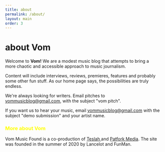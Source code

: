 ```yaml
---
title: about
permalink: /about/
layout: main
order: 3
---
```


<h1>about Vom</h1>

Welcome to <strong> Vom!</strong> We are a modest music blog that attempts to bring a more chaotic and accessible approach to music journalism.


Content will include interviews, reviews, premieres, features and probably some other fun stuff. As our home page says, the possibilities are truly endless.


We're always looking for writers. Email pitches to <a href="mailto:vommusicblog@gmail.com" style="color: red"> vommusicblog@gmail.com, </a> with the subject "vom pitch".

If you want us to hear your music, email <a href="mailto:vommusicblog@gmail.com" style="color: red"> vommusicblog@gmail.com </a> with the subject "demo submission" and your artist name. 






<h3 style="color: yellow">More about Vom</h3>

Vom Music Found is a co-production of <a href="https://www.instagram.com/meat_me_at_trons_plecos/">Teslah </a> and <a href="https://www.instagram.com/obrionspuboficial/">Patfork Media</a>. The site was founded in the summer of 2020 by Lancelot and FunMan. 

